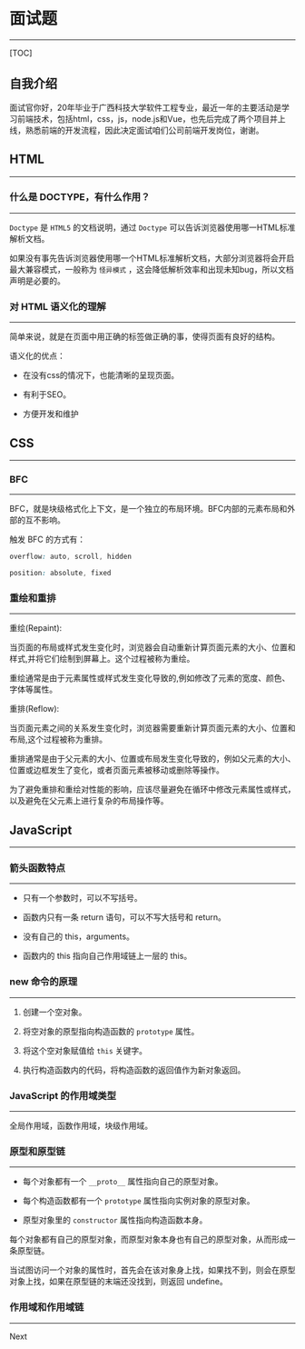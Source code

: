 # 面试题

---

[TOC]

## 自我介绍

面试官你好，20年毕业于广西科技大学软件工程专业，最近一年的主要活动是学习前端技术，包括html，css，js，node.js和Vue，也先后完成了两个项目并上线，熟悉前端的开发流程，因此决定面试咱们公司前端开发岗位，谢谢。

## HTML

---

### 什么是 DOCTYPE，有什么作用？

---

`Doctype` 是 `HTML5` 的文档说明，通过 `Doctype` 可以告诉浏览器使用哪一HTML标准解析文档。

如果没有事先告诉浏览器使用哪一个HTML标准解析文档，大部分浏览器将会开启最大兼容模式，一般称为 `怪异模式` ，这会降低解析效率和出现未知bug，所以文档声明是必要的。

### 对 HTML 语义化的理解

---

简单来说，就是在页面中用正确的标签做正确的事，使得页面有良好的结构。

语义化的优点：

* 在没有css的情况下，也能清晰的呈现页面。

* 有利于SEO。

* 方便开发和维护

## CSS

---

### BFC

---

BFC，就是块级格式化上下文，是一个独立的布局环境。BFC内部的元素布局和外部的互不影响。

触发 BFC 的方式有：

```css
overflow: auto, scroll, hidden

position: absolute, fixed
```

### 重绘和重排

---

重绘(Repaint):

当页面的布局或样式发生变化时，浏览器会自动重新计算页面元素的大小、位置和样式,并将它们绘制到屏幕上。这个过程被称为重绘。

重绘通常是由于元素属性或样式发生变化导致的,例如修改了元素的宽度、颜色、字体等属性。

重排(Reflow):

当页面元素之间的关系发生变化时，浏览器需要重新计算页面元素的大小、位置和布局,这个过程被称为重排。

重排通常是由于父元素的大小、位置或布局发生变化导致的，例如父元素的大小、位置或边框发生了变化，或者页面元素被移动或删除等操作。

为了避免重排和重绘对性能的影响，应该尽量避免在循环中修改元素属性或样式，以及避免在父元素上进行复杂的布局操作等。

## JavaScript

---

### 箭头函数特点

---

* 只有一个参数时，可以不写括号。

* 函数内只有一条 return 语句，可以不写大括号和 return。

* 没有自己的 this，arguments。

* 函数内的 this 指向自己作用域链上一层的 this。

### new 命令的原理

---

1. 创建一个空对象。

2. 将空对象的原型指向构造函数的 `prototype` 属性。

4. 将这个空对象赋值给 `this` 关键字。

5. 执行构造函数内的代码，将构造函数的返回值作为新对象返回。

### JavaScript 的作用域类型

---

全局作用域，函数作用域，块级作用域。

### 原型和原型链

---

* 每个对象都有一个 `__proto__` 属性指向自己的原型对象。

* 每个构造函数都有一个 `prototype` 属性指向实例对象的原型对象。

* 原型对象里的 `constructor` 属性指向构造函数本身。

每个对象都有自己的原型对象，而原型对象本身也有自己的原型对象，从而形成一条原型链。

当试图访问一个对象的属性时，首先会在该对象身上找，如果找不到，则会在原型对象上找，如果在原型链的末端还没找到，则返回 undefine。

### 作用域和作用域链

---

Next
